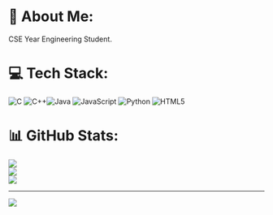 # 💫 About Me:
 CSE Year Engineering Student.


# 💻 Tech Stack:
 ![C](https://img.shields.io/badge/c-%2300599C.svg?style=for-the-badge&logo=c&logoColor=white) ![C++](https://img.shields.io/badge/c++-%2300599C.svg?style=for-the-badge&logo=c%2B%2B&logoColor=white)![Java](https://img.shields.io/badge/java-%23ED8B00.svg?style=for-the-badge&logo=openjdk&logoColor=white) ![JavaScript](https://img.shields.io/badge/javascript-%23323330.svg?style=for-the-badge&logo=javascript&logoColor=%23F7DF1E) ![Python](https://img.shields.io/badge/python-3670A0?style=for-the-badge&logo=python&logoColor=ffdd54) ![HTML5](https://img.shields.io/badge/html5-%23E34F26.svg?style=for-the-badge&logo=html5&logoColor=white)
# 📊 GitHub Stats:
![](https://github-readme-stats.vercel.app/api?username=Amoghsy&theme=dark&hide_border=false&include_all_commits=false&count_private=false)<br/>
![](https://github-readme-streak-stats.herokuapp.com/?user=Amoghsy&theme=dark&hide_border=false)<br/>
![](https://github-readme-stats.vercel.app/api/top-langs/?username=Amoghsy&theme=dark&hide_border=false&include_all_commits=false&count_private=false&layout=compact)

---
[![](https://visitcount.itsvg.in/api?id=Amoghsy&icon=0&color=0)](https://visitcount.itsvg.in)

<!-- Proudly created with GPRM ( https://gprm.itsvg.in ) -->
